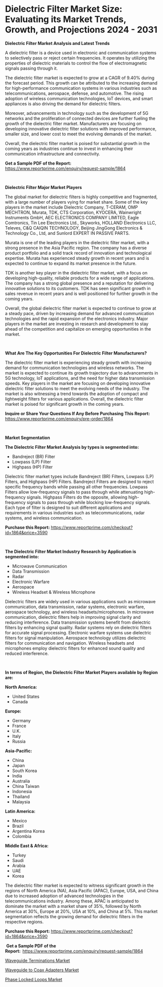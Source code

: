 <p><h1>Dielectric Filter Market Size: Evaluating its Market Trends, Growth, and Projections 2024 - 2031</h1></p><p><strong>Dielectric Filter Market Analysis and Latest Trends</strong></p>
<p><p>A dielectric filter is a device used in electronic and communication systems to selectively pass or reject certain frequencies. It operates by utilizing the properties of dielectric materials to control the flow of electromagnetic signals passing through it.</p><p>The dielectric filter market is expected to grow at a CAGR of 9.40% during the forecast period. This growth can be attributed to the increasing demand for high-performance communication systems in various industries such as telecommunications, aerospace, defense, and automotive. The rising adoption of wireless communication technologies, IoT devices, and smart appliances is also driving the demand for dielectric filters.</p><p>Moreover, advancements in technology such as the development of 5G networks and the proliferation of connected devices are further fueling the growth of the dielectric filter market. Manufacturers are focusing on developing innovative dielectric filter solutions with improved performance, smaller size, and lower cost to meet the evolving demands of the market.</p><p>Overall, the dielectric filter market is poised for substantial growth in the coming years as industries continue to invest in enhancing their communication infrastructure and connectivity.</p></p>
<p><strong>Get a Sample PDF of the Report:&nbsp;</strong> <a href="https://www.reportprime.com/enquiry/request-sample/1864">https://www.reportprime.com/enquiry/request-sample/1864</a></p>
<p>&nbsp;</p>
<p><strong>Dielectric Filter Major Market Players</strong></p>
<p><p>The global market for dielectric filters is highly competitive and fragmented, with a large number of players vying for market share. Some of the key players in the market include Dielectric Company, T-CERAM, OMP MECHTRON, Murata, TDK, CTS Corporation, KYOCERA, Wainwright Instruments GmbH, AEC ELECTRONICS COMPANY LIMITED, Eagle Comtronics, Tin Lee Electronics Ltd., Skyworks, HOLLAND Electronics LLC, Televes, C&Q CAIQIN TECHNOLOGY, Beijing JingGong Electronics & Technology Co., Ltd, and Sunlord EXPERT IN PASSIVE PARTS.</p><p>Murata is one of the leading players in the dielectric filter market, with a strong presence in the Asia Pacific region. The company has a diverse product portfolio and a solid track record of innovation and technological expertise. Murata has experienced steady growth in recent years and is expected to continue to expand its market presence in the future.</p><p>TDK is another key player in the dielectric filter market, with a focus on developing high-quality, reliable products for a wide range of applications. The company has a strong global presence and a reputation for delivering innovative solutions to its customers. TDK has seen significant growth in sales revenue in recent years and is well positioned for further growth in the coming years.</p><p>Overall, the global dielectric filter market is expected to continue to grow at a steady pace, driven by increasing demand for advanced communication technologies and the rapid expansion of the electronics industry. Major players in the market are investing in research and development to stay ahead of the competition and capitalize on emerging opportunities in the market.</p></p>
<p>&nbsp;</p>
<p><strong>What Are The Key Opportunities For Dielectric Filter Manufacturers?</strong></p>
<p><p>The dielectric filter market is experiencing steady growth with increasing demand for communication technologies and wireless networks. The market is expected to continue its growth trajectory due to advancements in 5G technology, IoT applications, and the need for higher data transmission speeds. Key players in the market are focusing on developing innovative dielectric filter solutions to meet the evolving needs of the industry. The market is also witnessing a trend towards the adoption of compact and lightweight filters for various applications. Overall, the dielectric filter market is poised for significant growth in the coming years.</p></p>
<p><strong>Inquire or Share Your Questions If Any Before Purchasing This Report:</strong> <a href="https://www.reportprime.com/enquiry/pre-order/1864">https://www.reportprime.com/enquiry/pre-order/1864</a></p>
<p>&nbsp;</p>
<p><strong>Market Segmentation</strong></p>
<p><strong>The Dielectric Filter Market Analysis by types is segmented into:</strong></p>
<p><ul><li>Bandreject (BR) Filter</li><li>Lowpass (LP) Filter</li><li>Highpass (HP) Filter</li></ul></p>
<p><p>Dielectric filter market types include Bandreject (BR) Filters, Lowpass (LP) Filters, and Highpass (HP) Filters. Bandreject Filters are designed to reject specific frequency bands while passing all other frequencies. Lowpass Filters allow low-frequency signals to pass through while attenuating high-frequency signals. Highpass Filters do the opposite, allowing high-frequency signals to pass through while blocking low-frequency signals. Each type of filter is designed to suit different applications and requirements in various industries such as telecommunications, radar systems, and wireless communication.</p></p>
<p><strong>Purchase this Report:&nbsp;</strong><a href="https://www.reportprime.com/checkout?id=1864&price=3590">https://www.reportprime.com/checkout?id=1864&price=3590</a></p>
<p>&nbsp;</p>
<p><strong>The Dielectric Filter Market Industry Research by Application is segmented into:</strong></p>
<p><ul><li>Microwave Communication</li><li>Data Transmission</li><li>Radar</li><li>Electronic Warfare</li><li>Aerospace</li><li>Wireless Headset & Wireless Microphone</li></ul></p>
<p><p>Dielectric filters are widely used in various applications such as microwave communication, data transmission, radar systems, electronic warfare, aerospace technology, and wireless headsets/microphones. In microwave communication, dielectric filters help in improving signal clarity and reducing interference. Data transmission systems benefit from dielectric filters by enhancing signal quality. Radar systems rely on dielectric filters for accurate signal processing. Electronic warfare systems use dielectric filters for signal manipulation. Aerospace technology utilizes dielectric filters for communication and navigation. Wireless headsets and microphones employ dielectric filters for enhanced sound quality and reduced interference.</p></p>
<p>&nbsp;</p>
<p><strong>In terms of Region, the Dielectric Filter Market Players available by Region are:</strong></p>
<p>
    <p> <strong> North America: </strong>
        <ul>
            <li>United States</li>
            <li>Canada</li>
        </ul>
        </p> 
    <p> <strong> Europe: </strong>
        <ul>
            <li>Germany</li>
            <li>France</li>
            <li>U.K.</li>
            <li>Italy</li>
            <li>Russia</li>
        </ul>
        </p> 
    <p> <strong> Asia-Pacific: </strong>
        <ul>
            <li>China</li>
            <li>Japan</li>
            <li>South Korea</li>
            <li>India</li>
            <li>Australia</li>
            <li>China Taiwan</li>
            <li>Indonesia</li>
            <li>Thailand</li>
            <li>Malaysia</li>
        </ul>
        </p> 
    <p> <strong> Latin America: </strong>
        <ul>
            <li>Mexico</li>
            <li>Brazil</li>
            <li>Argentina Korea</li>
            <li>Colombia</li>
        </ul>
        </p> 
    <p> <strong> Middle East & Africa: </strong>
        <ul>
            <li>Turkey</li>
            <li>Saudi</li>
            <li>Arabia</li>
            <li>UAE</li>
            <li>Korea</li>
        </ul>
    </p>
    </p>
<p><p>The dielectric filter market is expected to witness significant growth in the regions of North America (NA), Asia Pacific (APAC), Europe, USA, and China due to increased adoption of advanced technologies in the telecommunications industry. Among these, APAC is anticipated to dominate the market with a market share of 35%, followed by North America at 30%, Europe at 20%, USA at 10%, and China at 5%. This market segmentation reflects the growing demand for dielectric filters in the respective regions.</p></p>
<p><strong>Purchase this Report: </strong><a href="https://www.reportprime.com/checkout?id=1864&price=3590">https://www.reportprime.com/checkout?id=1864&price=3590</a></p>
<p>&nbsp;<strong>Get a Sample PDF of the Report:&nbsp;&nbsp;</strong><a href="https://www.reportprime.com/enquiry/request-sample/1864">https://www.reportprime.com/enquiry/request-sample/1864</a></p>
<p><strong></strong></p>
<p><p><a href="https://github.com/ChiragRP21/Market-Research-Report-List-3/blob/main/waveguide-terminations-market.md">Waveguide Terminations Market</a></p><p><a href="https://github.com/cecuraprangm/Market-Research-Report-List-2/blob/main/waveguide-to-coax-adapters-market.md">Waveguide to Coax Adapters Market</a></p><p><a href="https://github.com/fiixsa/Market-Research-Report-List-2/blob/main/phase-locked-loops-market.md">Phase Locked Loops Market</a></p></p>